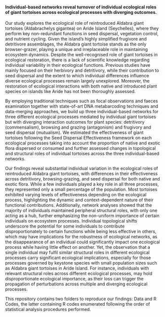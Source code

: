 #### Individual-based networks reveal turnover of individual ecological roles of giant tortoises across ecological processes with diverging outcomes.

Our study explores the ecological role of reintroduced Aldabra giant tortoises (Aldabrachelys gigantea) on Aride Island (Seychelles), where they 
perform key non-redundant functions in seed dispersal, vegetation control, and nutrient cycling. Given the island’s highly simplified frugivore 
and detritivore assemblages, the Aldabra giant tortoise stands as the only browser-grazer, playing a unique and irreplaceable role in maintaining 
ecosystem dynamics. Despite the well-recognised role of giant tortoises in ecological restoration, there is a lack of scientific knowledge 
regarding individual variability in their ecological functions. Previous studies have mainly focused on their herbivory and detritivory, while their
contribution to seed dispersal and the extent to which individual differences influence diverse ecological processes remain largely unexplored. 
Moreover, the restoration of ecological interactions with both native and introduced plant species on islands like Aride has not been thoroughly assessed.

By employing traditional techniques such as focal observations and faeces examination together with state-of-art DNA metabarcoding techniques and 
data-merging approaches, we build up three individual-based networks for three different ecological processes mediated by individual giant tortoises 
but with diverging interaction outcomes for plant species: detritivory (commensalism), browsing and grazing (antagonism) and frugivory and seed dispersal
(mutualism). We estimated the effectiveness of giant tortoises following the Seed Dispersal Effectiveness framework on each ecological processes taking 
into account the proportion of native and exotic flora dispersed or consumed and further assessed changes in topological and structural roles of 
individual tortoises across the three individual-based networks. 

Our findings reveal substantial individual variation in the ecological roles of reintroduced Aldabra giant tortoises, with differences in their 
effectiveness across detritivory, browsing-grazing, and seed dispersal for both native and exotic flora. While a few individuals played a key role in all 
three processes, they represented only a small percentage of the population. Most tortoises exhibited varying levels of effectiveness depending on the 
ecological process, highlighting the dynamic and context-dependent nature of their functional contributions. Additionally, network analyses showed that 
the majority of individuals maintained peripheral structural roles, with only one acting as a hub, further emphasizing the non-uniform importance of 
certain individuals on ecosystem processes. Individual topological shifts underscore the potential for some individuals to contribute disproportionately 
to certain functions while being less effective in others, which may have implications for the robustness of ecological networks, as the disappearance of 
an individual could significantly impact one ecological process while having little effect on another. Yet, the observation that a single individual may 
fulfil similar structural roles in different ecological processes carry significant ecological implications, especially for those processes governed by 
keystone species with small population sizes such as Aldabra giant tortoises in Aride Island. For instance, individuals with relevant structural roles 
across different ecological processes, may hold disproportionate ecological importance, as their loss can trigger the propagation of perturbations across 
multiple and diverging ecological processes.

This repository contains two folders to reproduce our findings: Data and R Codes, the latter containing R codes enumerated following the order of statistical analysis procedures performed.
